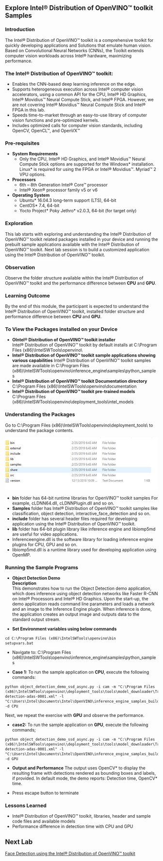## Explore Intel® Distribution of OpenVINO™ toolkit Samples
### Introduction
The Intel® Distribution of OpenVINO™ toolkit is a comprehensive toolkit for quickly developing applications and Solutions that emulate human vision. Based on Convolutional Neural Networks (CNNs), the Toolkit extends computer vision workloads across Intel® hardware, maximizing performance.
### The Intel® Distribution of OpenVINO™ toolkit:
- Enables the CNN-based deep learning inference on the edge.
- Supports heterogeneous execution across Intel® computer vision accelerators, using a common API for the CPU, Intel® HD Graphics, Intel® Movidius™ Neural Compute Stick, and Intel® FPGA. However, we are not covering Intel® Movidius™ Neural Compute Stick and Intel® FPGA in this lab.
- Speeds time-to-market through an easy-to-use library of computer vision functions and pre-optimized kernels.
- Includes optimized calls for computer vision standards, including OpenCV, OpenCL™, and OpenVX™

### Pre-requisites
* **System Requirements**
  - Only the CPU, Intel® HD Graphics, and Intel® Movidius™ Neural Compute Stick options are supported for the Windows* installation. Linux* is required for using the FPGA or Intel® Movidius™. Myriad™ 2 VPU options.
* **Processors**
  - 6th – 8th Generation Intel® Core™ processor
  - Intel® Xeon® processor family v5 or v6
* **Operating System**
  - Ubuntu* 16.04.3 long-term support (LTS), 64-bit
  - CentOS* 7.4, 64-bit
  - Yocto Project* Poky Jethro* v2.0.3, 64-bit (for target only)

### Exploration
   This lab starts with exploring and understanding the Intel® Distribution of OpenVINO™ toolkit related packages installed in your device and running the prebuilt sample applications available with the Intel® Distribution of OpenVINO™ toolkit. Next lab session is to build a customized application using the Intel® Distribution of OpenVINO™ toolkit.

### Observation
Observe the folder structure available within the Intel® Distribution of OpenVINO™ toolkit and the performance difference between **CPU** and **GPU**.

### Learning Outcome
By the end of this module, the participant is expected to understand the Intel® Distribution of OpenVINO™ toolkit, installed folder structure and performance difference between **CPU** and **GPU**.
### To View the Packages installed on your Device
* **OIntel® Distribution of OpenVINO™ toolkit installer**                                                 
 Intel® Distribution of OpenVINO™ toolkit by default installs at C:\Program Files (x86)\IntelSWTools\openvino\
* **Intel® Distribution of OpenVINO™ toolkit sample applications showing various capabilities**
Intel® Distribution of OpenVINO™ toolkit samples are made available in C:\Program Files (x86)\IntelSWTools\openvino\inference_engine\samples\python_samples
* **Intel® Distribution of OpenVINO™ toolkit Documentation directory**
C:\Program Files (x86)\IntelSWTools\openvino\documentation
* **Intel® Distribution of OpenVINO™ toolkit pre-trained models**
C:\Program Files (x86)\IntelSWTools\openvino\deployment_tools\intel_models

### Understanding the Packages
Go to C:\Program Files (x86)\IntelSWTools\openvino\deployment_tools\ to understand the package contents.

![](images/packages.PNG)
- **bin** folder has 64-bit runtime libraries for OpenVINO™ toolkit samples
For example, cLDNN64.dll, cLDNNPlugin.dll and so on.
- **Samples** folder has  Intel® Distribution of OpenVINO™ toolkit samples like classification, object detection, interactive_face_detection and so on.
- **include** folder has several header files required for developing application using the Intel® Distribution of OpenVINO™ toolkit.
- **lib** folder has 64-bit plugin library like inference engine and libiomp5md are useful for video applications.
-  Inferenceengine.dll is the software library for loading inference engine plugins for CPU, GPU and so on.
- libiomp5md.dll is a runtime library used for developing application using OpenMP.

### Running the Sample Programs
* **Object Detection Demo**                            
**Description**                           
This demonstrates how to run the Object Detection demo application, which does inference using object detection networks like Faster R-CNN on Intel® Processors and Intel® HD Graphics.
Upon the start-up, the demo application reads command line parameters and loads a network and an image to the Inference Engine plugin. When inference is done, the application creates an output image and outputs data to the standard output stream.

* **Set Environment variables using below commands**
```
cd C:\Program Files (x86)\IntelSWTools\openvino\bin
setupvars.bat
```


- Navigate to: C:\Program Files (x86)\IntelSWTools\openvino\inference_engine\samples\python_samples


- **Case 1:** To run the sample application on **CPU**, execute the following commands:

```
python object_detection_demo_ssd_async.py -i cam -m "C:\Program Files (x86)\IntelSWTools\openvino\\deployment_tools\tools\model_downloader\Transportation\object_detection\face\pruned_mobilenet_reduced_ssd_shared_weights\dldt\face-detection-adas-0001.xml" -l "C:\Users\Intel\Documents\Intel\OpenVINO\inference_engine_samples_build_2017\intel64\Release\cpu_extension.dll" -d CPU
```


Next, we repeat the exercise with **GPU** and observe the performance.

- **case2:** To run the sample application on **GPU**, execute the following commands;

```
python object_detection_demo_ssd_async.py -i cam -m "C:\Program Files (x86)\IntelSWTools\openvino\\deployment_tools\tools\model_downloader\Transportation\object_detection\face\pruned_mobilenet_reduced_ssd_shared_weights\dldt\face-detection-adas-0001.xml" -l "C:\Users\Intel\Documents\Intel\OpenVINO\inference_engine_samples_build_2017\intel64\Release\cpu_extension.dll" -d GPU
```
- **Output and Performance**
The output uses OpenCV* to display the resulting frame with detections rendered as bounding boxes and labels, if provided. In default mode, the demo reports: Detection time, OpenCV* time.

- Press escape button to terminate

### Lessons Learned
- Intel® Distribution of OpenVINO™ toolkit, libraries, header and sample code files and available models
- Performance difference in detection time with CPU and GPU

## Next Lab
[Face Detection using the Intel® Distribution of OpenVINO™ toolkit](./Face_detection.md)
